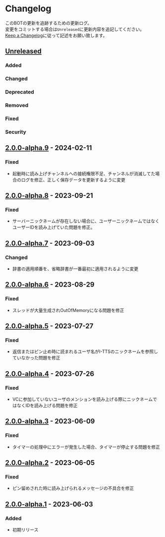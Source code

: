# Changelog
このBOTの更新を追跡するための更新ログ。   
変更をコミットする場合は`Unreleased`に更新内容を追記してください。  
[Keep a Changelog](https://keepachangelog.com/en/1.0.0/)に従って記述をお願い致します。

## [Unreleased]

### Added

### Changed

### Deprecated

### Removed

### Fixed

### Security

## [2.0.0-alpha.9] - 2024-02-11

### Fixed
- 起動時に読み上げチャンネルへの接続権限不足、チャンネルが消滅してた場合のログを修正、正しく保存データを更新するように変更

## [2.0.0-alpha.8] - 2023-09-21

### Fixed
- サーバーニックネームが存在しない場合に、ユーザーニックネームではなくユーザーIDを読み上げていた問題を修正。

## [2.0.0-alpha.7] - 2023-09-03

### Changed
- 辞書の適用順番を、省略辞書が一番最初に適用されるように変更

## [2.0.0-alpha.6] - 2023-08-29

### Fixed
- スレッドが大量生成されOutOfMemoryになる問題を修正

## [2.0.0-alpha.5] - 2023-07-27

### Fixed
- 返信またはピン止め時に読まれるユーザ名がI-TTSのニックネームを参照していなかった問題を修正

## [2.0.0-alpha.4] - 2023-07-26

### Fixed
- VCに参加していないユーザのメンションを読み上げる際にニックネームではなくIDを読み上げる問題を修正

## [2.0.0-alpha.3] - 2023-06-09

### Fixed
- タイマーの処理中にエラーが発生した場合、タイマーが停止する問題を修正

## [2.0.0-alpha.2] - 2023-06-05

### Fixed
- ピン留めされた時に読み上げられるメッセージの不具合を修正

## [2.0.0-alpha.1] - 2023-06-03

### Added
- 初期リリース

[Unreleased]: https://github.com/TeamFelnull/I-TTS/compare/v2.0.0-alpha.9...HEAD
[2.0.0-alpha.8]: https://github.com/TeamFelnull/I-TTS/compare/v2.0.0-alpha.7...v2.0.0-alpha.8
[2.0.0-alpha.7]: https://github.com/TeamFelnull/I-TTS/compare/v2.0.0-alpha.6...v2.0.0-alpha.7
[2.0.0-alpha.6]: https://github.com/TeamFelnull/I-TTS/compare/v2.0.0-alpha.5...v2.0.0-alpha.6
[2.0.0-alpha.5]: https://github.com/TeamFelnull/I-TTS/compare/v2.0.0-alpha.4...v2.0.0-alpha.5
[2.0.0-alpha.2]: https://github.com/TeamFelnull/I-TTS/compare/v2.0.0-alpha.1...v2.0.0-alpha.2
[2.0.0-alpha.3]: https://github.com/TeamFelnull/I-TTS/compare/v2.0.0-alpha.2...v2.0.0-alpha.3
[2.0.0-alpha.4]: https://github.com/TeamFelnull/I-TTS/compare/v2.0.0-alpha.3...v2.0.0-alpha.4
[2.0.0-alpha.1]: https://github.com/TeamFelnull/I-TTS/commits/v2.0.0-alpha.1
[2.0.0-alpha.9]: https://github.com/TeamFelnull/I-TTS/compare/v2.0.0-alpha.8...v2.0.0-alpha.9
